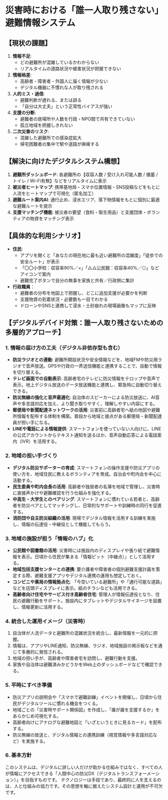 # 災害時における「誰一人取り残さない」避難情報システム

## 【現状の課題】

1.  **情報不足**:
    *   どの避難所が混雑しているかわからない
    *   リアルタイムの道路状況や被害状況が把握できない
2.  **情報格差**:
    *   高齢者・障害者・外国人に届く情報が少ない
    *   デジタル機器に不慣れな人が取り残される
3.  **人的ミス・過信**:
    *   避難判断が遅れる、または誤る
    *   「自分は大丈夫」という正常性バイアスが強い
4.  **支援の分断**:
    *   避難者の居場所や人数を行政・NPO間で共有できていない
    *   孤立地域を把握しきれない
5.  **二次災害のリスク**:
    *   混雑した避難所での感染症拡大
    *   帰宅困難者の集中で駅や道路が麻痺する

## 【解決に向けたデジタルシステム構想】

1.  **避難所ダッシュボード**: 各避難所の【収容人数 / 受け入れ可能人数 / 備蓄 / トイレ / Wi-Fi有無】などをリアルタイムに表示
2.  **被災者ヒートマップ**: 携帯基地局・スマホ位置情報・SNS投稿などをもとに人流をヒートマップで可視化（匿名加工）
3.  **避難ルート案内AI**: 通行止め、浸水エリア、落下物情報をもとに個別に最適な避難ルートを提示
4.  **支援マッチング機能**: 被災者の要望（食料・衛生用品）と支援団体・ボランティアの物資をマッチング表示

## 【具体的な利用シナリオ】

*   **住民**:
    *   アプリを開くと「あなたの現在地に最も近い避難所の混雑度」「徒歩での安全ルート」が表示
    *   「〇〇小学校：収容率90%／×」「△△公民館：収容率40%／◎」などアイコンで案内
    *   避難完了ボタンで自分の無事を家族と共有／行政側に集計
*   **行政職員**：
    *   避難者の分布を地図上で把握し、どこに追加支援が必要かを判断
    *   支援物資の到着状況・必要数も一目でわかる
    *   ドローンやSNSと連携して浸水・土砂崩れの現場画像もマップに反映

## 【デジタルデバイド対策：誰一人取り残さないための多層的アプローチ】

### 1. 情報の届け方の工夫（デジタル非依存型も含む）
*   **防災ラジオとの連動**: 避難所開設状況や安全情報などを、地域FMや防災用ラジオで音声放送。GPSや行政の一斉送信機能と連携することで、自動で情報を切り替える。
*   **テレビ画面での自動表示**: 高齢者宅のテレビに防災情報をテロップや音声で表示。地上デジタル放送のデータ放送機能と連携し、緊急時に自動切り替えできる。
*   **防災無線の強化と音声最適化**: 自治体のスピーカーによる防災放送に、AI音声や多言語対応を加え、より聞き取りやすく、理解しやすい内容にする。
*   **郵便局や新聞配達ネットワークの活用**: 災害前に高齢者宅へ紙の地図や避難所情報を配布する体制を構築。普段から地域と接点がある郵便局・新聞配達員が担い手になる。
*   **LINEや電話による情報提供**: スマートフォンを使っていない人向けに、LINEの公式アカウントからテキスト通知を送るほか、音声自動応答による電話案内（IVR）を活用する。

### 2. 地域の担い手づくり
*   **デジタル防災サポーターの育成**: スマートフォンの操作支援や防災アプリの使い方を、地域住民に教えるボランティアを育成。自治会や町内会を中心に活動する。
*   **民生委員や町内会長の活用**: 高齢者や独居者の名簿を地域で管理し、災害時に直接声かけや避難確認を行う仕組みを強化する。
*   **中高生・大学生とのペアリング**: スマートフォンに慣れている若者と、高齢者を防災ペアとしてマッチングし、日常的なサポートや訓練時の同行を促進する。
*   **消防団や自主防災組織の活用**: 現場でデジタル情報を活用する訓練を実施し、情報の伝達役・中継役として機能してもらう。

### 3. 地域の施設が担う「情報のハブ」化
*   **公民館や図書館の活用**: 災害時には施設内のディスプレイや張り紙で避難情報を表示。日頃から住民が集まる「情報ピット（中継点）」として活用する。
*   **地域包括支援センターとの連携**: 要介護者や障害者の個別避難支援計画を策定する際、避難支援アプリやデジタル連携の運用も想定しておく。
*   **コンビニや薬局の情報拠点化**: 「今空いている避難所」や「通行可能な道路」などを店頭ディスプレイに表示。紙のチラシなども活用できる。
*   **高齢者向け住宅やサービス付き高齢者住宅**: 管理人が情報伝達役となり、住民の避難行動をサポート。施設内にタブレットやデジタルサイネージを設置し、情報更新に活用する。

### 4. 統合した運用イメージ（災害時）
1.  自治体が人流データと避難所の混雑状況を統合し、最新情報を一元的に把握。
2.  情報は、アプリやLINE通知、防災無線、ラジオ、地域施設の掲示板などを通じて多層的に発信される。
3.  地域の担い手が、高齢者や障害者宅を訪問し、避難行動を支援。
4.  家族や自治体は避難済みかどうかをWeb上のダッシュボードなどで確認できる。

### 5. 平時にすべき準備
*   防災アプリの説明会や「スマホで避難訓練」イベントを開催し、日頃から住民がデジタルツールに慣れる機会をつくる。
*   地域ごとの「災害時サポート関係図」を作成し、「誰が誰を支援するか」をあらかじめ可視化する。
*   高齢者向けにアナログな避難地図と「いざというときに見るカード」を配布する。
*   防災無線の放送と、デジタル情報との連携訓練（視覚情報や多言語対応など）を実施する。

### 6. 基本方針
このシステムは、デジタルに詳しい人だけが助かる仕組みではなく、すべての人が情報にアクセスできる「人間中心の防災DX（デジタルトランスフォーメーション）」を目指すものです。
テクノロジーは手段であり、最終的に人を支えるのは、人と仕組みの協力です。その思想を軸に据えたシステム設計と運用が不可欠です。